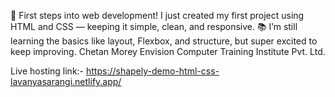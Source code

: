 🎉 First steps into web development!
 I just created my first project using HTML and CSS — keeping it simple, clean, and responsive.
📚 I’m still learning the basics like layout, Flexbox, and structure, but super excited to keep improving.
Chetan Morey
Envision Computer Training Institute Pvt. Ltd.

Live hosting link:- https://shapely-demo-html-css-lavanyasarangi.netlify.app/
